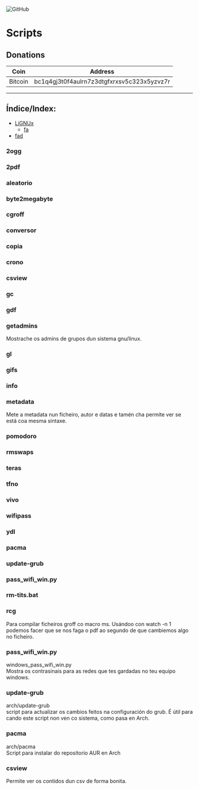 ![GitHub](https://img.shields.io/github/license/ran-n/scripts.svg)
# Scripts

## Donations
| Coin      | Address                                       |
| ----      | -------                                       |
| Bitcoin   | bc1q4gj3t0f4aulrn7z3dtgfxrxsv5c323x5yzvz7r    |

----

## Índice/Index:
* [LiGNUx](README.md#getadmins)
    * [fa](README.md#getadmins)
* [fad](README.md#getadmins)

### 2ogg
### 2pdf
### aleatorio
### byte2megabyte
### cgroff
### conversor
### copia
### crono
### csview
### gc
### gdf
### getadmins
Mostrache os admins de grupos dun sistema gnu/linux.
### gl
### gifs
### info
### metadata
Mete a metadata nun ficheiro, autor e datas e tamén cha permite ver se está coa mesma sintaxe.
### pomodoro
### rmswaps
### teras
### tfno
### vivo
### wifipass
### ydl

### pacma
### update-grub

### pass\_wifi\_win.py
### rm-tits.bat

### rcg
Para compilar ficheiros groff co macro ms. Usándoo con watch -n 1 podemos facer que se nos faga o pdf ao segundo de que cambiemos algo no ficheiro.

### pass\_wifi\_win.py
windows\_pass\_wifi\_win.py  
Mostra os contrasinais para as redes que tes gardadas no teu equipo windows.

### update-grub
arch/update-grub  
script para actualizar os cambios feitos na configuración do grub. É útil para cando este script non ven co sistema, como pasa en Arch.

### pacma
arch/pacma  
Script para instalar do repositorio AUR en Arch

### csview
Permite ver os contidos dun csv de forma bonita.
